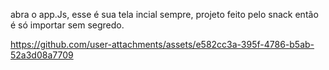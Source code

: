 abra o app.Js, esse é sua tela incial sempre, projeto feito pelo snack então é só importar sem segredo.



https://github.com/user-attachments/assets/e582cc3a-395f-4786-b5ab-52a3d08a7709


